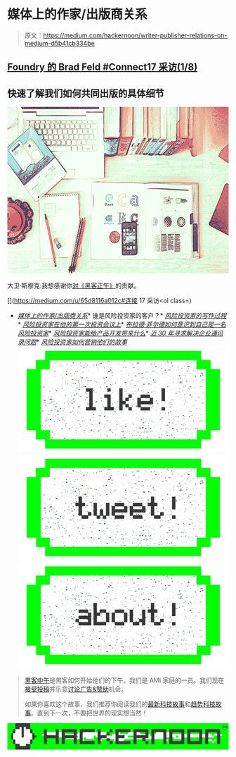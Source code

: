 # 媒体上的作家/出版商关系

> 原文：<https://medium.com/hackernoon/writer-publisher-relations-on-medium-d5b41cb334be>

## [Foundry 的 Brad Feld #Connect17 采访(1/8)](https://hackernoon.com/2o-minute-interview-with-brad-feld-4d204437713f)

## 快速了解我们如何共同出版的具体细节

![](img/3985977bbd431e4acbcb59768af7f289.png)

大卫·斯穆克:我想感谢你[对《黑客正午》](http://www.amipublications.com/hacker-noon)的贡献。

[](https://medium.com/u/65d8116a012c#连接 17 采访</a></h2><ol class=)

*   [*媒体上的作家/出版商关系*](https://hackernoon.com/writer-publisher-relations-on-medium-d5b41cb334be)*   谁是风险投资家的客户？*   [*风险投资家的写作过程*](https://hackernoon.com/this-venture-capitalists-writing-process-918d2b73af43)*   [*风险投资家在他的第一次投资会议上*](https://hackernoon.com/a-venture-capitalist-at-his-early-stage-investments-first-conference-c23f3d5678c2)*   [*布拉德·菲尔德如何意识到自己是一名风险投资家*](https://hackernoon.com/how-brad-feld-realized-he-was-a-venture-capitalist-b2ff878b883c)*   [*风险投资家能给产品开发带来什么*](/@DavidSmooke/what-venture-capitalists-can-bring-to-product-development-c6e46c2d81ef)*   [*近 30 年寻求解决企业通讯录问题*](https://hackernoon.com/the-nearly-30-year-quest-to-solve-the-business-address-book-problem-bf91b10e1c7a)*   [*风险投资家如何营销他们的故事*](https://hackernoon.com/how-venture-capitalists-market-their-stories-and-opinions-d95bdce67ce3)[![](img/50ef4044ecd4e250b5d50f368b775d38.png)](http://bit.ly/HackernoonFB)[![](img/979d9a46439d5aebbdcdca574e21dc81.png)](https://goo.gl/k7XYbx)[![](img/2930ba6bd2c12218fdbbf7e02c8746ff.png)](https://goo.gl/4ofytp)

> [黑客中午](http://bit.ly/Hackernoon)是黑客如何开始他们的下午。我们是 AMI 家庭的一员。我们现在[接受投稿](http://bit.ly/hackernoonsubmission)并乐意[讨论广告&赞助](mailto:partners@amipublications.com)机会。
> 
> 如果你喜欢这个故事，我们推荐你阅读我们的[最新科技故事](http://bit.ly/hackernoonlatestt)和[趋势科技故事](https://hackernoon.com/trending)。直到下一次，不要把世界的现实想当然！

![](img/be0ca55ba73a573dce11effb2ee80d56.png)